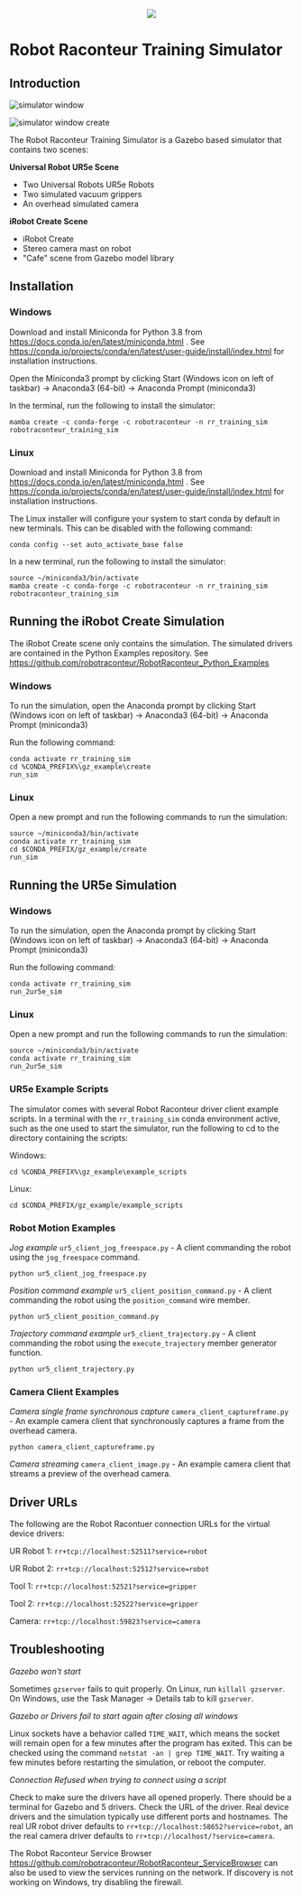 <p align="center"><img src="https://robotraconteurpublicfiles.s3.amazonaws.com/RRheader2.jpg"></p>

# Robot Raconteur Training Simulator

## Introduction

![simulator window](https://github.com/robotraconteur-contrib/robotraconteur_training_sim/blob/master/training_sim_window.PNG?raw=true)

![simulator window create](training_sim_create.png?raw=true)

The Robot Raconteur Training Simulator is a Gazebo based simulator that contains two scenes:

**Universal Robot UR5e Scene**

* Two Universal Robots UR5e Robots
* Two simulated vacuum grippers
* An overhead simulated camera

**iRobot Create Scene**

* iRobot Create
* Stereo camera mast on robot
* "Cafe" scene from Gazebo model library

## Installation

### Windows

Download and install Miniconda for Python 3.8 from https://docs.conda.io/en/latest/miniconda.html . See https://conda.io/projects/conda/en/latest/user-guide/install/index.html for installation instructions.

Open the Miniconda3 prompt by clicking Start (Windows icon on left of taskbar) -> Anaconda3 (64-bit) -> Anaconda Prompt (miniconda3)

In the terminal, run the following to install the simulator:

    mamba create -c conda-forge -c robotraconteur -n rr_training_sim robotraconteur_training_sim

### Linux

Download and install Miniconda for Python 3.8 from https://docs.conda.io/en/latest/miniconda.html . See https://conda.io/projects/conda/en/latest/user-guide/install/index.html for installation instructions.

The Linux installer will configure your system to start conda by default in new terminals. This can be disabled with the following command:

    conda config --set auto_activate_base false

In a new terminal, run the following to install the simulator:

    source ~/miniconda3/bin/activate
    mamba create -c conda-forge -c robotraconteur -n rr_training_sim robotraconteur_training_sim

## Running the iRobot Create Simulation

The iRobot Create scene only contains the simulation. The simulated drivers are contained in the Python Examples
repository. See https://github.com/robotraconteur/RobotRaconteur_Python_Examples

### Windows

To run the simulation, open the Anaconda prompt by clicking Start (Windows icon on left of taskbar) -> Anaconda3 (64-bit) -> Anaconda Prompt (miniconda3)

Run the following command:

    conda activate rr_training_sim
    cd %CONDA_PREFIX%\gz_example\create
    run_sim

### Linux

Open a new prompt and run the following commands to run the simulation:

    source ~/miniconda3/bin/activate
    conda activate rr_training_sim
    cd $CONDA_PREFIX/gz_example/create
    run_sim

## Running the UR5e Simulation

### Windows

To run the simulation, open the Anaconda prompt by clicking Start (Windows icon on left of taskbar) -> Anaconda3 (64-bit) -> Anaconda Prompt (miniconda3)

Run the following command:

    conda activate rr_training_sim
    run_2ur5e_sim   

### Linux

Open a new prompt and run the following commands to run the simulation:

    source ~/miniconda3/bin/activate
    conda activate rr_training_sim
    run_2ur5e_sim

### UR5e Example Scripts

The simulator comes with several Robot Raconteur driver client example scripts. In a terminal with the `rr_training_sim` conda environment active, such as the one used to start the simulator, run the following to cd to the directory containing the scripts:

Windows:

    cd %CONDA_PREFIX%\gz_example\example_scripts

Linux:

    cd $CONDA_PREFIX/gz_example/example_scripts

### Robot Motion Examples

*Jog example* `ur5_client_jog_freespace.py` - A client commanding the robot using the `jog_freespace` command.

    python ur5_client_jog_freespace.py

*Position command example* `ur5_client_position_command.py` - A client commanding the robot using the `position_command` wire member.

    python ur5_client_position_command.py

*Trajectory command example* `ur5_client_trajectory.py` - A client commanding the robot using the `execute_trajectory` member generator function.

    python ur5_client_trajectory.py

### Camera Client Examples

*Camera single frame synchronous capture* `camera_client_captureframe.py` - An example camera client that synchronously captures a frame from the overhead camera.

    python camera_client_captureframe.py

*Camera streaming* `camera_client_image.py` - An example camera client that streams a preview of the overhead camera.

## Driver URLs

The following are the Robot Racontuer connection URLs for the virtual device drivers:

UR Robot 1: `rr+tcp://localhost:52511?service=robot`

UR Robot 2: `rr+tcp://localhost:52512?service=robot`

Tool 1: `rr+tcp://localhost:52521?service=gripper`

Tool 2: `rr+tcp://localhost:52522?service=gripper`

Camera: `rr+tcp://localhost:59823?service=camera`

## Troubleshooting

*Gazebo won't start*

Sometimes `gzserver` fails to quit properly. On Linux, run `killall gzserver`. On Windows, use the Task Manager -> Details tab to kill `gzserver`.

*Gazebo or Drivers fail to start again after closing all windows*

Linux sockets have a behavior called `TIME_WAIT`, which means the socket will remain open for a few minutes after the program has exited. This can be checked using the command `netstat -an | grep TIME_WAIT`. Try waiting a few minutes before restarting the simulation, or reboot the computer.

*Connection Refused when trying to connect using a script*

Check to make sure the drivers have all opened properly. There should be a terminal for Gazebo and 5 drivers. Check the URL of the driver. Real device drivers and the simulation typically use different ports and hostnames. The real UR robot driver defaults to `rr+tcp://localhost:58652?service=robot`, an the real camera driver defaults to `rr+tcp://localhost/?service=camera`.

The Robot Raconteur Service Browser https://github.com/robotraconteur/RobotRaconteur_ServiceBrowser can also be used to view the services running on the network. If discovery is not working on Windows, try disabling the firewall.
